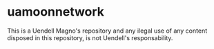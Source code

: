 # uamoonnetwork
This is a Uendell Magno's repository and any ilegal use of any content disposed in this repository, is not Uendell's responsability. 
